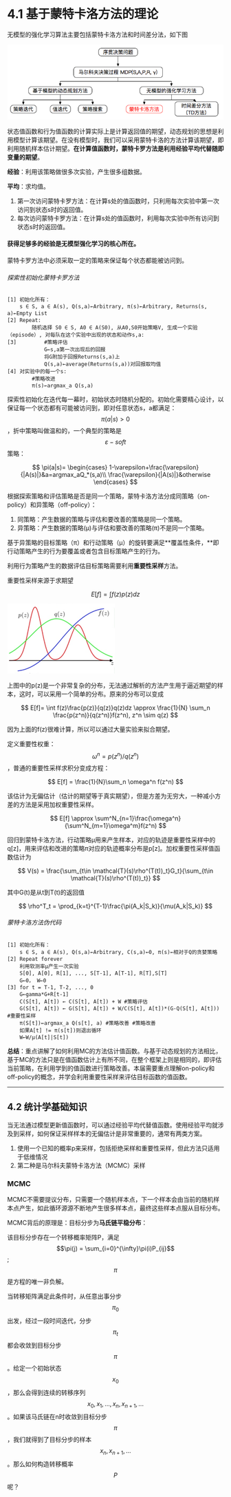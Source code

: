 # 4.1 基于蒙特卡洛方法的理论

无模型的强化学习算法主要包括蒙特卡洛方法和时间差分法，如下图

![](/assets/srqcqhxx_4_1.png)

状态值函数和行为值函数的计算实际上是计算返回值的期望，动态规划的思想是利用模型计算该期望。在没有模型时，我们可以采用蒙特卡洛的方法计算该期望，即利用随机样本估计期望。**在计算值函数时，蒙特卡罗方法是利用经验平均代替随即变量的期望**。

**经验**：利用该策略做很多次实验，产生很多组数据。

**平均**：求均值。

1. 第一次访问蒙特卡罗方法：在计算s处的值函数时，只利用每次实验中第一次访问到状态s时的返回值。
2. 每次访问蒙特卡罗方法：在计算s处的值函数时，利用每次实验中所有访问到状态s时的返回值。

#### 获得足够多的经验是无模型强化学习的核心所在。

蒙特卡罗方法中必须采取一定的策略来保证每个状态都能被访问到。

###### 探索性初始化蒙特卡罗方法

```
[1] 初始化所有：
    s ∈ S, a ∈ A(s), Q(s,a)←Arbitrary, π(s)←Arbitrary, Returns(s, a)←Empty List
[2] Repeat:
        随机选择 S0 ∈ S, A0 ∈ A(S0), 从A0,S0开始策略V, 生成一个实验（episode）, 对每队在这个实验中出现的状态和动作s,a:
[3]         #策略评估
            G←s,a第一次出现后的回报
            将G附加于回报Returns(s,a)上
            Q(s,a)←average(Returns(s,a))对回报取均值
[4] 对实验中的每一个s:
        #策略改进
        π(s)←argmax_a Q(s,a)
```

探索性初始化在迭代每一幕时，初始状态时随机分配的。初始化需要精心设计，以保证每一个状态都有可能被访问到，即对任意状态s，a都满足：$$\pi(a|s) > 0$$，折中策略叫做温和的，一个典型的策略是$$\varepsilon-soft$$策略：


$$
\pi(a|s)=
\begin{cases}
1-\varepsilon+\frac{\varepsilon}{|A(s)|}&a=argmax_aQ_*(s,a)\\
\frac{\varepsilon}{|A(s)|}&otherwise
\end{cases}
$$


根据探索策略和评估策略是否是同一个策略，蒙特卡洛方法分成同策略（on-policy）和异策略（off-policy）：

1. 同策略：产生数据的策略与评估和要改善的策略是同一个策略。
2. 异策略：产生数据的策略\(μ\)与评估和要改善的策略\(π\)不是同一个策略。

基于异策略的目标策略（π）和行动策略（μ）的旋转要满足**覆盖性条件，**即行动策略产生的行为要覆盖或者包含目标策略产生的行为。

利用行为策略产生的数据评估目标策略需要利用**重要性采样**方法。

重要性采样来源于求期望


$$
E[f] = \int f(z)p(z)dz
$$


![](/assets/srqcqhxx_4_2.png)

上图中的p\(z\)是一个非常复杂的分布，无法通过解析的方法产生用于逼近期望的样本，这时，可以采用一个简单的分布。原来的分布可以变成


$$
E[f]= \int f(z)\frac{p(z)}{q(z)}q(z)dz \approx \frac{1}{N} \sum_n \frac{p(z^n)}{q(z^n)}f(z^n), z^n \sim q(z)
$$


因为上面的f\(z\)很难计算，所以可以通过大量实验来拟合期望。

定义重要性权重：$$\omega^n = p(z^n)/q(z^n)$$，普通的重要性采样求积分变成方程：


$$
E[f] = \frac{1}{N}\sum_n \omega^n f(z^n)
$$


该估计为无偏估计（估计的期望等于真实期望），但是方差为无穷大，一种减小方差的方法是采用加权重要性采样。


$$
E[f] \approx \sum^N_{n=1}\frac{\omega^n}{\sum^N_{m=1}\omega^m}f(z^n)
$$


回归到蒙特卡洛方法，行动策略μ用来产生样本，对应的轨迹是重要性采样中的q\[z\]，用来评估和改进的策略π对应的轨迹概率分布是p\[z\]。加权重要性采样值函数估计为


$$
V(s) = \frac{\sum_{t\in \mathcal{T}(s)\rho^(T(t))_t}G_t}{\sum_{t\in \mathcal{T}(s)\rho^(T(t))_t}}
$$


其中G\(t\)是从t到T\(t\)的返回值


$$
\rho^T_t = \prod_{k=t}^{T-1}\frac{\pi(A_k|S_k)}{\mu(A_k|S_k)}
$$


###### 蒙特卡洛方法伪代码

```
[1] 初始化所有：
    s ∈ S, a ∈ A(s), Q(s,a)←Arbitrary, C(s,a)←0, π(s)←相对于Q的贪婪策略
[2] Repeat forever
    利用软测率μ产生一次实验
    S[0], A[0], R[1], ..., S[T-1], A[T-1], R[T],S[T]
    G←0， W←0
[3] for t = T-1, T-2, ..., 0
    G←gamma*G+R[t-1]
    C(S[t], A[t]) ← C(S[t], A[t]) + W #策略评估
    G(S[t], A[t]) ← G(S[t], A[t]) + W/C(S[t], A[t])*(G-Q(S[t], A[t])) #重要性采样
    π(S[t])←argmax_a Q(s[t], a) #策略改善 #策略改善
    如果A[t] != π(s[t])则退出循环
    W←W/μ(A[t]|S[t])
```

**总结**：重点讲解了如何利用MC的方法估计值函数。与基于动态规划的方法相比，基于MC的方法只是在值函数估计上有所不同，在整个框架上则是相同的，即评估当前策略，在利用学到的值函数进行策略改善。本届需要重点理解on-policy和off-policy的概念，并学会利用重要性采样来评估目标函数的值函数。

---

## 4.2 统计学基础知识

当无法通过模型更新值函数时，可以通过经验平均代替值函数。使用经验平均就涉及到采样，如何保证采样样本的无偏估计是非常重要的，通常有两类方案。

1. 使用一个已知的概率p来采样，包括拒绝采样和重要性采样，但此方法只适用于低维情况
2. 第二种是马尔科夫蒙特卡洛方法（MCMC）采样

### MCMC

MCMC不需要提议分布，只需要一个随机样本点，下一个样本会由当前的随机样本点产生，如此循环源源不断地产生很多样本点，最终这些样本点服从目标分布。

MCMC背后的原理是：目标分步为**马氏链平稳分布**：

该目标分步存在一个转移概率矩阵P，满足$$\pi(j) = \sum_{i=0}^{\infty}\pi(i)P_{ij}$$; $$\pi$$是方程的唯一非负解。

当转移矩阵满足此条件时，从任意出事分步$$\pi_0$$出发，经过一段时间迭代，分步$$\pi_t$$都会收敛到目标分步$$\pi$$。给定一个初始状态$$x_0$$，那么会得到连续的转移序列$$x_0,x_1,...,x_n,x_{n+1},...$$。如果该马氏链在n时收敛到目标分步$$\pi$$，我们就得到了目标分步的样本$$x_n,x_{n+1},...$$。那么如何构造转移概率$$P$$呢？

